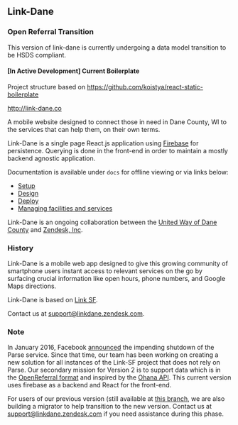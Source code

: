 ## Link-Dane

### Open Referral Transition
This version of link-dane is currently undergoing a data model transition to be HSDS compliant.

#### [In Active Development] Current Boilerplate

Project structure based on https://github.com/koistya/react-static-boilerplate

http://link-dane.co

A mobile website designed to connect those in need in Dane County, WI to the services that can help them, on their own terms.

Link-Dane is a single page React.js application using [Firebase](https://www.firebase.com/) for persistence. Querying is done in the front-end in order to maintain a mostly backend agnostic application.

Documentation is available under `docs` for offline viewing or via links below:

* [Setup](https://github.com/zendesk/linksf/blob/master/docs/SETUP.md)
* [Design](https://github.com/zendesk/linksf/blob/master/docs/DESIGN.md)
* [Deploy](https://github.com/zendesk/linksf/blob/master/docs/DEPLOY.md)
* [Managing facilities and services](https://github.com/zendesk/linksf/blob/master/docs/MANAGE.md)

Link-Dane is an ongoing collaboration between the [United Way of Dane County](https://www.unitedwaydanecounty.org/) and [Zendesk, Inc](http://www.zendesk.com/).

### History

Link-Dane is a mobile web app designed to give this growing community of smartphone users instant access to relevant services on the go by surfacing crucial information like open hours, phone numbers, and Google Maps directions.

Link-Dane is based on [Link SF](https://github.com/zendesk/linksf).

Contact us at [support@linkdane.zendesk.com](mailto:support@linkdane.zendesk.com).

### Note
In January 2016, Facebook [announced](http://blog.parse.com/announcements/moving-on/) the impending shutdown of the Parse service. Since that time, our team has been working on creating a new solution for all instances of the Link-SF project that does not rely on Parse. Our secondary mission for Version 2 is to support data which is in the [OpenReferral format](https://openreferral.org/) and inspired by the [Ohana API](https://github.com/codeforamerica/ohana-api). This current version uses firebase as a backend and React for the front-end.

For users of our previous version (still available at [this branch](https://github.com/zendesk/link-dane/tree/parse-version), we are also building a migrator to help transition to the new version. Contact us at [support@linkdane.zendesk.com](mailto:support@linkdane.zendesk.com) if you need assistance during this phase.
